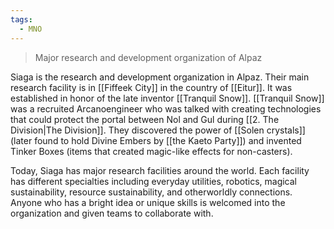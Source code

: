 ```yaml
---
tags:
  - MNO
---
```

> Major research and development organization of Alpaz

Siaga is the research and development organization in Alpaz. Their main research facility is in [[Fiffeek City]] in the country of [[Eitur]]. It was established in honor of the late inventor [[Tranquil Snow]]. [[Tranquil Snow]] was a recruited Arcanoengineer who was talked with creating technologies that could protect the portal between Nol and Gul during [[2. The Division|The Division]]. They discovered the power of [[Solen crystals]] (later found to hold Divine Embers by [[the Kaeto Party]]) and invented Tinker Boxes (items that created magic-like effects for non-casters). 

Today, Siaga has major research facilities around the world. Each facility has different specialties including everyday utilities, robotics, magical sustainability, resource sustainability, and otherworldly connections. Anyone who has a bright idea or unique skills is welcomed into the organization and given teams to collaborate with.